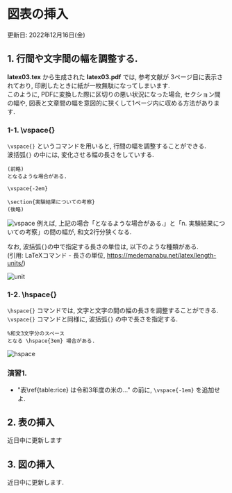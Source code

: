# 図表の挿入

更新日: 2022年12月16日(金)

## **1. 行間や文字間の幅を調整する.**
**latex03.tex** から生成された **latex03.pdf** では, 参考文献が 3ページ目に表示されており, 印刷したときに紙が一枚無駄になってしまいます.  
このように, PDFに変換した際に区切りの悪い状況になった場合, セクション間の幅や, 図表と文章間の幅を意図的に狭くして1ページ内に収める方法があります.

### **1-1. \vspace{}**
```\vspace{}``` というコマンドを用いると, 行間の幅を調整することができる.   
波括弧```{}``` の中には, 変化させる幅の長さをしていする.

```
(前略)
となるような場合がある.

\vspace{-2em}

\section{実験結果についての考察}
(後略)
```
![vspace](image/vspace.png)
例えば, 上記の場合「となるような場合がある.」と「n. 実験結果についての考察」の間の幅が, 和文2行分狭くなる.

なお, 波括弧```{}```の中で指定する長さの単位は, 以下のような種類がある.   
(引用: LaTeXコマンド - 長さの単位, https://medemanabu.net/latex/length-units/)

![unit](image/unit.png)

### **1-2. \hspace{}**
```\hspace{}``` コマンドでは, 文字と文字の間の幅の長さを調整することができる.
```\vspace{}``` コマンドと同様に, 波括弧```{}``` の中で長さを指定する.
```
%和文3文字分のスペース
となる \hspace{3em} 場合がある.
```
![hspace](image/hspace.png)

### **演習1.**
- "表\ref{table:rice} は令和3年度の米の..." の前に, ```\vspace{-1em}``` を追加せよ.

## **2. 表の挿入**
近日中に更新します

## **3. 図の挿入**
近日中に更新します.

